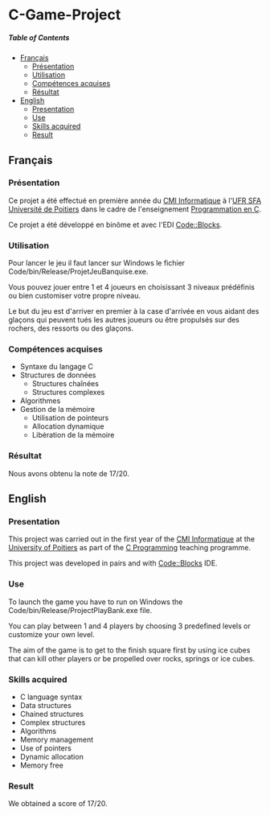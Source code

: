 # C-Game-Project

##### Table of Contents
* [Français](#fr)
  * [Présentation](#fr_pr)
  * [Utilisation](#fr_ut)
  * [Compétences acquises](#fr_cp)
  * [Résultat](#fr_rs)
* [English](#en)
  * [Presentation](#en_pr)
  * [Use](#en_u)
  * [Skills acquired](#en_sk)
  * [Result](#en_rs)

<a name="fr"/>

## Français

<a name="fr_pr"/>

### Présentation

Ce projet a été effectué en première année du [CMI Informatique](http://formations.univ-poitiers.fr/fr/index/autre-diplome-niveau-master-AM/autre-diplome-niveau-master-AM/cmi-informatique-JD2XQGVY.html) à l'[UFR SFA Université de Poitiers](https://sfa.univ-poitiers.fr/) dans le cadre de l'enseignement [Programmation en C](http://formations.univ-poitiers.fr/fr/index/autre-diplome-niveau-master-AM/autre-diplome-niveau-master-AM/cmi-informatique-JD2XQGVY/specialite-s4-K5C6VUYT/programmation-en-c-JB1YENP1.html).

Ce projet a été développé en binôme et avec l'EDI [Code::Blocks](http://www.codeblocks.org/).

<a name="fr_ut"/>

### Utilisation

Pour lancer le jeu il faut lancer sur Windows le fichier Code/bin/Release/ProjetJeuBanquise.exe.

Vous pouvez jouer entre 1 et 4 joueurs en choisissant 3 niveaux prédéfinis ou bien customiser votre propre niveau.

Le but du jeu est d'arriver en premier à la case d'arrivée en vous aidant des glaçons qui peuvent tués les autres joueurs ou être propulsés sur des rochers, des ressorts ou des glaçons.

<a name="fr_cp"/>

### Compétences acquises

* Syntaxe du langage C
* Structures de données
  * Structures chaînées
  * Structures complexes
* Algorithmes
* Gestion de la mémoire
  * Utilisation de pointeurs
  * Allocation dynamique
  * Libération de la mémoire

<a name="fr_rs"/>

### Résultat

Nous avons obtenu la note de 17/20.

<a name="en"/>

## English

<a name="en_pr"/>

### Presentation

This project was carried out in the first year of the [CMI Informatique](http://formations.univ-poitiers.fr/fr/index/autre-diplome-niveau-master-AM/autre-diplome-niveau-master-AM/cmi-informatique-JD2XQGVY.html) at the [University of Poitiers](https://www.univ-poitiers.fr/en/) as part of the [C Programming](http://formations.univ-poitiers.fr/fr/index/autre-diplome-niveau-master-AM/autre-diplome-niveau-master-AM/cmi-informatique-JD2XQGVY/specialite-s4-K5C6VUYT/programmation-en-c-JB1YENP1.html) teaching programme.

This project was developed in pairs and with [Code::Blocks](http://www.codeblocks.org/) IDE.

<a name="en_u"/>

### Use

To launch the game you have to run on Windows the Code/bin/Release/ProjectPlayBank.exe file.

You can play between 1 and 4 players by choosing 3 predefined levels or customize your own level.

The aim of the game is to get to the finish square first by using ice cubes that can kill other players or be propelled over rocks, springs or ice cubes.

<a name="en_sk"/>

### Skills acquired

* C language syntax
* Data structures
 * Chained structures
 * Complex structures
* Algorithms
* Memory management
 * Use of pointers
 * Dynamic allocation
 * Memory free
  
<a name="en_rs"/>

### Result

We obtained a score of 17/20.
